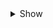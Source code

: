 <details><summary>Show</summary>

# 1.4.0
+ 1.4.0
# 1.2.2
+ Fixed files:
  - `README.md`
  - `manifest.json`
# 1.2.0
+ Added new custom suits:
  - `Lacoste TN.png`
+ Tanks are now colored with the same color of a colored suit
# 1.1.0
+ Added new custom suits:
  - `Marlo.png`
# 1.0.0
+ Release

</details>
